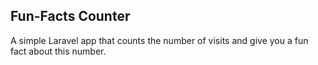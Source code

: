 ## Fun-Facts Counter
A simple Laravel app that counts the number of visits and give you a fun fact about this number.
